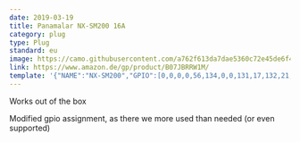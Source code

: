 ```yaml
---
date: 2019-03-19
title: Panamalar NX-SM200 16A
category: plug
type: Plug
standard: eu
image: https://camo.githubusercontent.com/a762f613da7dae5360c72e45de6f48616fbe1f0f/68747470733a2f2f692e706f7374696d672e63632f5a4b34546b7267472f6e78736d3230302e6a7067
link: https://www.amazon.de/gp/product/B07JBRRW1M/
template: '{"NAME":"NX-SM200","GPIO":[0,0,0,0,56,134,0,0,131,17,132,21,0],"FLAG":1,"BASE":18}' 
---
```

Works out of the box

Modified gpio assignment, as there we more used than needed (or even supported)
